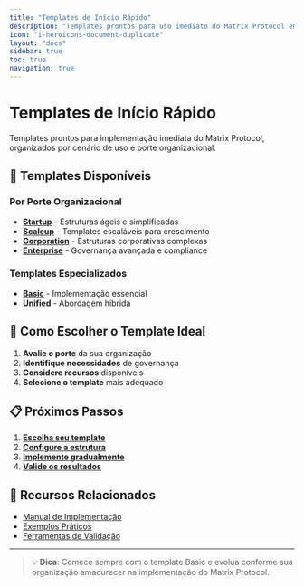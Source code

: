 ```yaml
---
title: "Templates de Início Rápido"
description: "Templates prontos para uso imediato do Matrix Protocol em diferentes cenários"
icon: "i-heroicons-document-duplicate"
layout: "docs"
sidebar: true
toc: true
navigation: true
---
```


# Templates de Início Rápido

Templates prontos para implementação imediata do Matrix Protocol, organizados por cenário de uso e porte organizacional.

## 🚀 Templates Disponíveis

### Por Porte Organizacional
- **[Startup](../../manual/templates/startup)** - Estruturas ágeis e simplificadas
- **[Scaleup](../../manual/templates/scaleup)** - Templates escaláveis para crescimento
- **[Corporation](../../manual/templates/corporation)** - Estruturas corporativas complexas
- **[Enterprise](../../manual/templates/enterprise)** - Governança avançada e compliance

### Templates Especializados
- **[Basic](../../manual/templates/basic)** - Implementação essencial
- **[Unified](../../manual/templates/unified)** - Abordagem híbrida

## 🎯 Como Escolher o Template Ideal

1. **Avalie o porte** da sua organização
2. **Identifique necessidades** de governança
3. **Considere recursos** disponíveis
4. **Selecione o template** mais adequado

## 📋 Próximos Passos

1. **[Escolha seu template](../../manual/templates)**
2. **[Configure a estrutura](../../manual)**
3. **[Implemente gradualmente](../../implementation)**
4. **[Valide os resultados](../../manual/tools)**

## 📖 Recursos Relacionados

- [Manual de Implementação](../../manual)
- [Exemplos Práticos](../../examples)
- [Ferramentas de Validação](../../manual/tools)

---

> 💡 **Dica**: Comece sempre com o template Basic e evolua conforme sua organização amadurecer na implementação do Matrix Protocol.